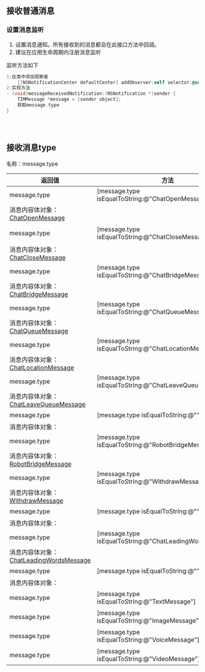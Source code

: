 ## 接收普通消息
### 设置消息监听

1. 设置消息通知。所有接收到的消息都会在此接口方法中回调。
1. 建议在应用生命周期内注册消息监听

监听方法如下
```objectivec
1:在类中添加观察者
	[[NSNotificationCenter defaultCenter] addObserver:self selector:@selector(messageReceivedNotification:) name:@"kTIMMessageReceivedNotification" object:nil];
2:实现方法
- (void)messageReceivedNotification:(NSNotification *)sender {
    TIMMessage *message = [sender object];
    获取message.type
}
```
### ​

## 接收消息type
名称：message.type 

| 返回值 | 方法 | 说明 |
| --- | --- | --- |
| message.type | [message.type isEqualToString:@"ChatOpenMessage"] | 会话开始
 消息内容体对象：[ChatOpenMessage](https://sharp.yuque.com/ytytn2/lwt1pt/hp86wt) |
| message.type | [message.type isEqualToString:@"ChatCloseMessage"] | 会话结束,访客关闭会话
 消息内容体对象：[ChatCloseMessage](https://sharp.yuque.com/ytytn2/lwt1pt/okgzg1) |
| message.type | [message.type isEqualToString:@"ChatBridgeMessage"] | 接通客服
 消息内容体对象：[ChatBridgeMessage](https://sharp.yuque.com/ytytn2/lwt1pt/ai0wmo) |
| message.type | [message.type isEqualToString:@"ChatQueueMessage"] | 进入排队
 消息内容体对象：[ChatQueueMessage](https://sharp.yuque.com/ytytn2/lwt1pt/gtuzb7) |
| message.type | [message.type isEqualToString:@"ChatLocationMessage"] | _​_排队位置播报
 消息内容体对象：[ChatLocationMessage](https://sharp.yuque.com/ytytn2/lwt1pt/scwl06) |
| message.type | [message.type isEqualToString:@"ChatLeaveQueueMessage"] | 访客退出排队
 消息内容体对象：[ChatLeaveQueueMessage](https://sharp.yuque.com/ytytn2/lwt1pt/uzxw7c) |
| message.type | [message.type isEqualToString:@""] | _满意度_
 消息内容体对象： |
| message.type | [message.type isEqualToString:@"RobotBridgeMessage"] | 接通机器人
 消息内容体对象：[RobotBridgeMessage](https://sharp.yuque.com/ytytn2/lwt1pt/ni3av1) |
| message.type | [message.type isEqualToString:@"WithdrawMessage"] | 座席撤回消息
 消息内容体对象：[WithdrawMessage](https://sharp.yuque.com/ytytn2/lwt1pt/om66dy) |
| message.type | [message.type isEqualToString:@""] | _分支节点_
 消息内容体对象： |
| message.type | [message.type isEqualToString:@"ChatLeadingWordsMessage"] | 引导语
 消息内容体对象：[ChatLeadingWordsMessage](https://sharp.yuque.com/ytytn2/lwt1pt/mnd0ni) |
| message.type | [message.type isEqualToString:@""] | _询前表单_
 消息内容体对象： |
| message.type | [message.type isEqualToString:@"TextMessage"] | 文字消息：TextMessage |
| message.type | [message.type isEqualToString:@"ImageMessage"] | 图片消息：ImageMessage |
| message.type | [message.type isEqualToString:@"VoiceMessage"] | 语音消息：VoiceMessage |
| message.type | [message.type isEqualToString:@"VideoMessage"] | 视频消息：VideoMessage |

